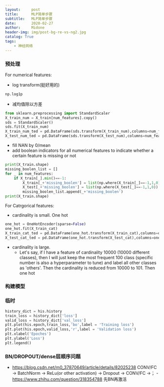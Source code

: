 ```yaml
---
layout:     post
title:      MLP简单步骤
subtitle:   MLP简单步骤
date:       2020-02-27
author:     Midone
header-img: img/post-bg-re-vs-ng2.jpg
catalog: True
tags:
    - 神经网络
---
```


### 预处理

For numerical features:
- log transform(挺好用的)
```python
np.log1p
```
- 减均值除以方差
```python
from sklearn.preprocessing import StandardScaler
X_train_num = X_train[num_features].copy()
sds = StandardScaler()
sds.fit(X_train_num)
X_train_num_ted = pd.DataFrame(sds.transform(X_train_num),columns=num_features)
X_test_num_ted = pd.DataFrame(sds.transform(X_test_num),columns=num_features)
```
- fill NAN by 0/mean
- add boolean indicators for all numerical features to indicate whether a certain feature is missing or not
```python
print(X_train.shape)
missing_boolen_list = []
for _ in num_features:
    if X_train[_].min()==-1:
        X_train[_+'missing_boolen'] = list(np.where(X_train[_]==-1,1,0))
        X_test[_+'missing_boolen'] = list(np.where(X_test[_]==-1,1,0))
        missing_boolen_list.append(_+'missing_boolen')
print(X_train.shape)
```

For Catrgorical features:
- cardinality is small. One hot
```python
one_hot = OneHotEncoder(sparse=False)
one_hot.fit(X_train_cat)
X_train_cat_ted = pd.DataFrame(one_hot.transform(X_train_cat),columns=one_hot.get_feature_names(['world','title']))###world/title是该类别的概称 自动生成worldxxxx特征名
X_test_cat_ted = pd.DataFrame(one_hot.transform(X_test_cat),columns=one_hot.get_feature_names(['world','title']))
```

- cardinality is large.
  - Let's say, if I have a feature of cardinality 10000 (10000 different classes), then I will just keep the most frequent 100 class (specific number is also a hyperparameter to tune) and label all other classes as 'others'. Then the cardinality is reduced from 10000 to 101. Then one hot

### 构建模型



### 临时
```python
history_dict = his.history
train_loss = history_dict['loss']
valid_loss = history_dict['val_loss']
plt.plot(his.epoch,train_loss,'bo',label = 'Training loss')
plt.plot(his.epoch,valid_loss,'r',label = 'Validation loss')
plt.xlabel('Epoches')
plt.ylabel('Loss')
plt.legend()
```

### BN/DROPOUT/dense层顺序问题
- https://blog.csdn.net/m0_37870649/article/details/82025238   CONV/FC -> BatchNorm -> ReLu(or other activation) -> Dropout -> CONV/FC ->；
-https://www.zhihu.com/question/318354788 先BN再激活